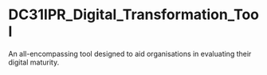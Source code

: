# DC31IPR_Digital_Transformation_Tool
An all-encompassing tool designed to aid organisations in evaluating their digital maturity.
